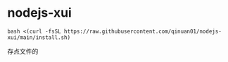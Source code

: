 # nodejs-xui

```
bash <(curl -fsSL https://raw.githubusercontent.com/qinuan01/nodejs-xui/main/install.sh)
```

存点文件的
